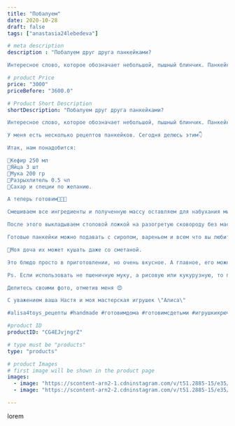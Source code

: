 ```yaml
---
title: "Побалуем"
date: 2020-10-28
draft: false
tags: ["anastasia24lebedeva"]

# meta description
description : "Побалуем друг друга панкейками?

Интересное слово, которое обозначает небольшой, пышный блинчик. Панкейки //- национальное блюдо Северной Америки, но ставшее по"

# product Price
price: "3000"
priceBefore: "3600.0"

# Product Short Description
shortDescription: "Побалуем друг друга панкейками?

Интересное слово, которое обозначает небольшой, пышный блинчик. Панкейки //- национальное блюдо Северной Америки, но ставшее популярным в США и Канаде. В последнее время эти блинчики набирают популярность и в нашей стране. 

У меня есть несколько рецептов панкейков. Сегодня делюсь этим👇

Итак, нам понадобится:

🥛Кефир 250 мл
🥚Яйца 3 шт
🥄Мука 200 гр
🥄Разрыхлитель 0.5 чл
🍶Сахар и специи по желанию. 

А теперь готовим👩🏼‍🍳

Смешиваем все ингредиенты и полученную массу оставляем для набухания минут на 20⏳.

После этого выкладываем столовой ложкой на разогретую сковороду без масла и жарим с обеих сторон до золотистой корочки. 

Готовые панкейки можно подавать с сиропом, вареньем и всем что вы любите. 

🙂Моя доча их может кушать даже со сметаной. 

Это блюдо просто в приготовлении, но очень вкусное. А главное, его можно готовить со своим ребёнком. 

Ps. Если использовать не пшеничную муку, а рисовую или кукурузную, то получатся пп панкейки. Также можно заменить сахар на сахарозаменитель. Тогда даже если вы скушаете много таких блинчиков это не навредит вашей фигуре. 

Делитесь своими фото, отметив меня 😍

С уважением ваша Настя и моя мастерская игрушек \"Алиса\"

#alisa4toys_рецепты #handmade #готовимдома #готовимсдетьми #игрушкикрючком #подаркисвоимируками #подарки#ручнаяработа #зефирныеигрушки"

#product ID
productID: "CG4EJvjngrZ"

# type must be "products"
type: "products"

# product Images
# first image will be shown in the product page
images:
  - image: "https://scontent-arn2-1.cdninstagram.com/v/t51.2885-15/e35/123133433_1113820182354268_190268916387275995_n.jpg?_nc_ht=scontent-arn2-1.cdninstagram.com&_nc_cat=104&_nc_ohc=ebRZDVBROgIAX9_4vz4&se=7&tp=1&oh=80d3aba9e56569f1840a5e03a3bf5dc9&oe=60619355&ig_cache_key=MjQyOTcxMDI1NzEzNDI3MTI0OA%3D%3D.2"
  - image: "https://scontent-arn2-2.cdninstagram.com/v/t51.2885-15/e35/122964120_348832599731216_2937366910223384789_n.jpg?_nc_ht=scontent-arn2-2.cdninstagram.com&_nc_cat=108&_nc_ohc=HhjfzJUNWmkAX9UZvZG&se=7&tp=1&oh=a3a7ec7737c174e06b3f5bf729505db8&oe=605FDF9B&ig_cache_key=MjQyOTcxMDI1NzI1MTc5MTExMQ%3D%3D.2"

---
```

lorem
